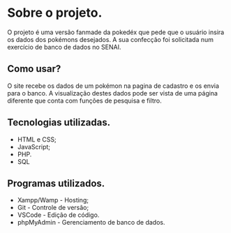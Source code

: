 
# Sobre o projeto.

O projeto é uma versão fanmade da pokedéx que pede que o usuário insira os dados dos pokémons desejados. A sua confecção foi solicitada num exercício de banco de dados no SENAI.

  

## Como usar?

O site recebe os dados de um pokémon na pagina de cadastro e os envia para o banco. A visualização destes dados pode ser vista de uma página diferente que conta com funções de pesquisa e filtro.

  

## Tecnologias utilizadas.

- HTML e CSS;
- JavaScript;
- PHP.
- SQL

  

## Programas utilizados.

- Xampp/Wamp - Hosting;
- Git - Controle de versão;
- VSCode - Edição de código.
- phpMyAdmin - Gerenciamento de banco de dados.
